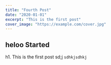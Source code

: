 ```yaml
---
title: "Fourth Post"
date: "2020-01-01"
excerpt: "This is the first post"
cover_image: "https://example.com/cover.jpg"
---
```


## heloo Started

h1. This is the first post
sd;j
`sdhkjsdhkj`
